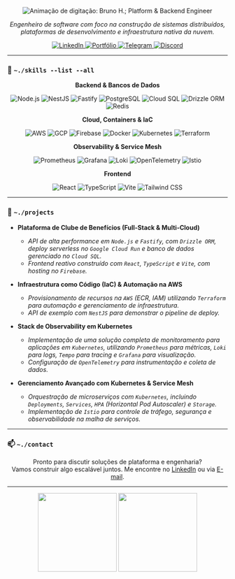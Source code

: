 <p align="center">
  <img src="https://readme-typing-svg.herokuapp.com?font=Space+Mono&size=30&duration=3000&color=00FF7F&center=true&vCenter=true&width=500&lines=Bruno+H.;Platform+%26+Backend+Engineer" alt="Animação de digitação: Bruno H.; Platform & Backend Engineer">
</p>

<p align="center">
  <em>Engenheiro de software com foco na construção de sistemas distribuídos, plataformas de desenvolvimento e infraestrutura nativa da nuvem.</em>
</p>

<p align="center">
  <a href="https://www.linkedin.com/in/bruno-henrq/">
    <img src="https://img.shields.io/badge/LinkedIn-0A66C2?style=for-the-badge&logo=linkedin&logoColor=white" alt="LinkedIn"/>
  </a>
  <a href="https://bhdev.me/">
    <img src="https://img.shields.io/badge/Portfólio-00FF7F?style=for-the-badge&logo=Cloudflare&logoColor=black" alt="Portfólio"/>
  </a>
  <a href="https://t.me/CyberPlank_2077">
    <img src="https://img.shields.io/badge/Telegram-26A5E4?style=for-the-badge&logo=telegram&logoColor=white" alt="Telegram"/>
  </a>
  <a href="https://discord.gg/HK3tHpzQdn">
    <img src="https://img.shields.io/badge/Discord-5865F2?style=for-the-badge&logo=discord&logoColor=white" alt="Discord"/>
  </a>
</p>

---

### 🚀 `~./skills --list --all`

<div align="center">

**Backend & Bancos de Dados**
<p>
  <img src="https://img.shields.io/badge/Node.js-339933?style=for-the-badge&logo=nodedotjs&logoColor=white" alt="Node.js"/>
  <img src="https://img.shields.io/badge/NestJS-E0234E?style=for-the-badge&logo=nestjs&logoColor=white" alt="NestJS"/>
  <img src="https://img.shields.io/badge/Fastify-000000?style=for-the-badge&logo=fastify&logoColor=white" alt="Fastify"/>
  <img src="https://img.shields.io/badge/PostgreSQL-4169E1?style=for-the-badge&logo=postgresql&logoColor=white" alt="PostgreSQL"/>
  <img src="https://img.shields.io/badge/Cloud_SQL-4285F4?style=for-the-badge&logo=google-cloud&logoColor=white" alt="Cloud SQL"/>
  <img src="https://img.shields.io/badge/Drizzle_ORM-C5F74F?style=for-the-badge&logo=drizzle&logoColor=black" alt="Drizzle ORM"/>
  <img src="https://img.shields.io/badge/Redis-DC382D?style=for-the-badge&logo=redis&logoColor=white" alt="Redis"/>
</p>

**Cloud, Containers & IaC**
<p>
  <img src="https://img.shields.io/badge/AWS-232F3E?style=for-the-badge&logo=amazon-aws&logoColor=white" alt="AWS"/>
  <img src="https://img.shields.io/badge/Google_Cloud-4285F4?style=for-the-badge&logo=google-cloud&logoColor=white" alt="GCP"/>
  <img src="https://img.shields.io/badge/Firebase-FFCA28?style=for-the-badge&logo=firebase&logoColor=black" alt="Firebase"/>
  <img src="https://img.shields.io/badge/Docker-2496ED?style=for-the-badge&logo=docker&logoColor=white" alt="Docker"/>
  <img src="https://img.shields.io/badge/Kubernetes-326CE5?style=for-the-badge&logo=kubernetes&logoColor=white" alt="Kubernetes"/>
  <img src="https://img.shields.io/badge/Terraform-7B42BC?style=for-the-badge&logo=terraform&logoColor=white" alt="Terraform"/>
</p>

**Observability & Service Mesh**
<p>
  <img src="https://img.shields.io/badge/Prometheus-E6522C?style=for-the-badge&logo=prometheus&logoColor=white" alt="Prometheus"/>
  <img src="https://img.shields.io/badge/Grafana-F46800?style=for-the-badge&logo=grafana&logoColor=white" alt="Grafana"/>
  <img src="https://img.shields.io/badge/Loki-F29E1A?style=for-the-badge&logo=grafana&logoColor=white" alt="Loki"/>
  <img src="https://img.shields.io/badge/OpenTelemetry-000000?style=for-the-badge&logo=opentelemetry&logoColor=white" alt="OpenTelemetry"/>
  <img src="https://img.shields.io/badge/Istio-466BB0?style=for-the-badge&logo=istio&logoColor=white" alt="Istio"/>
</p>

**Frontend**
<p>
  <img src="https://img.shields.io/badge/React-61DAFB?style=for-the-badge&logo=react&logoColor=black" alt="React"/>
  <img src="https://img.shields.io/badge/TypeScript-3178C6?style=for-the-badge&logo=typescript&logoColor=white" alt="TypeScript"/>
  <img src="https://img.shields.io/badge/Vite-646CFF?style=for-the-badge&logo=vite&logoColor=white" alt="Vite"/>
  <img src="https://img.shields.io/badge/Tailwind_CSS-38B2AC?style=for-the-badge&logo=tailwind-css&logoColor=white" alt="Tailwind CSS"/>
</p>

</div>

---

### 📂 `~./projects`

-   **Plataforma de Clube de Benefícios (Full-Stack & Multi-Cloud)**
    -   *API de alta performance em `Node.js` e `Fastify`, com `Drizzle ORM`, deploy serverless no `Google Cloud Run` e banco de dados gerenciado no `Cloud SQL`.*
    -   *Frontend reativo construído com `React`, `TypeScript` e `Vite`, com hosting no `Firebase`.*

-   **Infraestrutura como Código (IaC) & Automação na AWS**
    -   *Provisionamento de recursos na `AWS` (ECR, IAM) utilizando `Terraform` para automação e gerenciamento de infraestrutura.*
    -   *API de exemplo com `NestJS` para demonstrar o pipeline de deploy.*

-   **Stack de Observability em Kubernetes**
    -   *Implementação de uma solução completa de monitoramento para aplicações em `Kubernetes`, utilizando `Prometheus` para métricas, `Loki` para logs, `Tempo` para tracing e `Grafana` para visualização.*
    -   *Configuração de `OpenTelemetry` para instrumentação e coleta de dados.*

-   **Gerenciamento Avançado com Kubernetes & Service Mesh**
    -   *Orquestração de microserviços com `Kubernetes`, incluindo `Deployments`, `Services`, `HPA` (Horizontal Pod Autoscaler) e `Storage`.*
    -   *Implementação de `Istio` para controle de tráfego, segurança e observabilidade na malha de serviços.*

---

### 📫 `~./contact`

<p align="center">
  Pronto para discutir soluções de plataforma e engenharia? <br/>
  Vamos construir algo escalável juntos. Me encontre no <a href="https://www.linkedin.com/in/bruno-henrq/">LinkedIn</a> ou via <a href="mailto:bruno1400-@hotmail.com">E-mail</a>.
</p>

---

<p align="center">
  <img src="https://github-readme-stats-osp-projects.vercel.app/api?username=b-hdev&show_icons=true&theme=radical&include_all_commits=true&count_private=true" height="180">
  <img src="https://github-readme-stats-osp-projects.vercel.app/api/top-langs/?username=b-hdev&layout=compact&langs_count=5&theme=radical" height="180">
</p>
